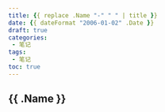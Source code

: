 ```yaml
---
title: {{ replace .Name "-" " " | title }}
date: {{ dateFormat "2006-01-02" .Date }}
draft: true
categories:
 - 笔记
tags:
 - 笔记
toc: true
---
```


## {{ .Name }}